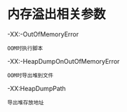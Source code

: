 
# 内存溢出相关参数


-XX:-OutOfMemoryError

	OOM时执行脚本

-XX:-HeapDumpOnOutOfMemoryError

	OOM时导出堆到文件
	
-XX:HeapDumpPath

	导出堆存放地址



# 
